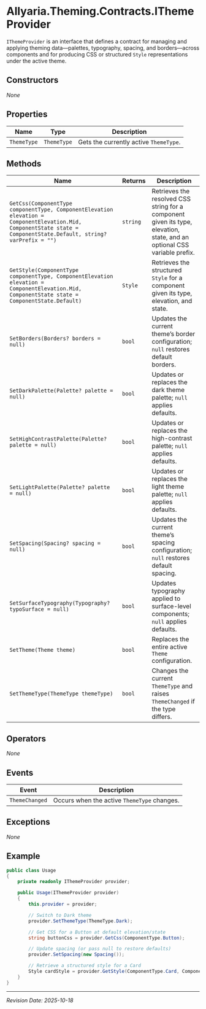 ﻿# Allyaria.Theming.Contracts.IThemeProvider

`IThemeProvider` is an interface that defines a contract for managing and applying theming data—palettes, typography,
spacing, and borders—across components and for producing CSS or structured `Style` representations under the active
theme.

## Constructors

*None*

## Properties

| Name        | Type        | Description                            |
|-------------|-------------|----------------------------------------|
| `ThemeType` | `ThemeType` | Gets the currently active `ThemeType`. |

## Methods

| Name                                                                                                                                                                | Returns  | Description                                                                                                              |
|---------------------------------------------------------------------------------------------------------------------------------------------------------------------|----------|--------------------------------------------------------------------------------------------------------------------------|
| `GetCss(ComponentType componentType, ComponentElevation elevation = ComponentElevation.Mid, ComponentState state = ComponentState.Default, string? varPrefix = "")` | `string` | Retrieves the resolved CSS string for a component given its type, elevation, state, and an optional CSS variable prefix. |
| `GetStyle(ComponentType componentType, ComponentElevation elevation = ComponentElevation.Mid, ComponentState state = ComponentState.Default)`                       | `Style`  | Retrieves the structured `Style` for a component given its type, elevation, and state.                                   |
| `SetBorders(Borders? borders = null)`                                                                                                                               | `bool`   | Updates the current theme’s border configuration; `null` restores default borders.                                       |
| `SetDarkPalette(Palette? palette = null)`                                                                                                                           | `bool`   | Updates or replaces the dark theme palette; `null` applies defaults.                                                     |
| `SetHighContrastPalette(Palette? palette = null)`                                                                                                                   | `bool`   | Updates or replaces the high-contrast palette; `null` applies defaults.                                                  |
| `SetLightPalette(Palette? palette = null)`                                                                                                                          | `bool`   | Updates or replaces the light theme palette; `null` applies defaults.                                                    |
| `SetSpacing(Spacing? spacing = null)`                                                                                                                               | `bool`   | Updates the current theme’s spacing configuration; `null` restores default spacing.                                      |
| `SetSurfaceTypography(Typography? typoSurface = null)`                                                                                                              | `bool`   | Updates typography applied to surface-level components; `null` applies defaults.                                         |
| `SetTheme(Theme theme)`                                                                                                                                             | `bool`   | Replaces the entire active `Theme` configuration.                                                                        |
| `SetThemeType(ThemeType themeType)`                                                                                                                                 | `bool`   | Changes the current `ThemeType` and raises `ThemeChanged` if the type differs.                                           |

## Operators

*None*

## Events

| Event          | Description                                 |
|----------------|---------------------------------------------|
| `ThemeChanged` | Occurs when the active `ThemeType` changes. |

## Exceptions

*None*

## Example

```csharp
public class Usage
{
    private readonly IThemeProvider provider;

    public Usage(IThemeProvider provider)
    {
        this.provider = provider;

        // Switch to Dark theme
        provider.SetThemeType(ThemeType.Dark);

        // Get CSS for a Button at default elevation/state
        string buttonCss = provider.GetCss(ComponentType.Button);

        // Update spacing (or pass null to restore defaults)
        provider.SetSpacing(new Spacing());

        // Retrieve a structured style for a Card
        Style cardStyle = provider.GetStyle(ComponentType.Card, ComponentElevation.Mid, ComponentState.Default);
    }
}
```

---

*Revision Date: 2025-10-18*
